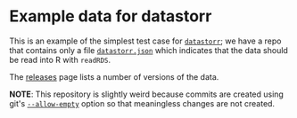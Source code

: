 # Example data for datastorr

This is an example of the simplest test case for [`datastorr`](https://github.com/richfitz/datastorr); we have a repo that contains only a file [`datastorr.json`](datastorr.json) which indicates that the data should be read into R with `readRDS`.

The [releases](https://github.com/richfitz/data/releases) page lists a number of versions of the data.

**NOTE**: This repository is slightly weird because commits are created using git's [`--allow-empty`](http://stackoverflow.com/a/12470056) option so that meaningless changes are not created.
